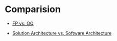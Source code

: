 # Comparision

- [FP vs. OO](https://blog.cleancoder.com/uncle-bob/2018/04/13/FPvsOO.html)



- [Solution Architecture vs. Software Architecture](https://dotnetcalgary.com/solution-architecture-vs-software-architecture/)